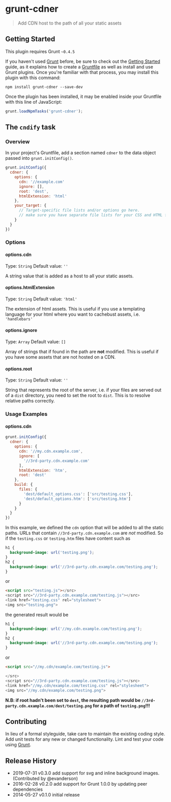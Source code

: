 # grunt-cdner

> Add CDN host to the path of all your static assets

## Getting Started
This plugin requires Grunt `~0.4.5`

If you haven't used [Grunt](http://gruntjs.com/) before, be sure to check out the [Getting Started](http://gruntjs.com/getting-started) guide, as it explains how to create a [Gruntfile](http://gruntjs.com/sample-gruntfile) as well as install and use Grunt plugins. Once you're familiar with that process, you may install this plugin with this command:

```shell
npm install grunt-cdner --save-dev
```

Once the plugin has been installed, it may be enabled inside your Gruntfile with this line of JavaScript:

```js
grunt.loadNpmTasks('grunt-cdner');
```

## The `cndify` task

### Overview
In your project's Gruntfile, add a section named `cdner` to the data object passed into `grunt.initConfig()`.

```js
grunt.initConfig({
  cdner: {
    options: {
      cdn: '//example.com'
      ignore: [],
      root: 'dest',
      htmlExtension: 'html'
    },
    your_target: {
      // Target-specific file lists and/or options go here.
      // make sure you have separate file lists for your CSS and HTML files
    }
  }
})
```

### Options

#### options.cdn
Type: `String`
Default value: `''`

A string value that is added as a host to all your static assets.

#### options.htmlExtension
Type: `String`
Default value: `'html'`

The extension of html assets. This is useful if you use a templating language
for your html where you want to cachebust assets, i.e. `'handlebars'`

#### options.ignore
Type: `Array`
Default value: `[]`

Array of strings that if found in the path are **not** modified. This is useful if
you have some assets that are not hosted on a CDN.

#### options.root
Type: `String`
Default value: `''`

String that represents the root of the server, i.e. if your files are served out
of a `dist` directory, you need to set the root to `dist`. This is to resolve 
relative paths correctly.

### Usage Examples

#### options.cdn
```js
grunt.initConfig({
  cdner: {
    options: {
      cdn: '//my.cdn.example.com',
      ignore: [
        '//3rd-party.cdn.example.com'
      ],
      htmlExtension: 'htm',
      root: 'dest'
    },
    build: {
      files: {
        'dest/default_options.css': ['src/testing.css'],
        'dest/default_options.htm': ['src/testing.htm']
      }
    }
  }
})
```

In this example, we defined the `cdn` option that will be added to all the
static paths. URLs that contain `//3rd-party.cdn.example.com` are *not*
modified. So if the `testing.css` or `testing.htm` files have content such as 

```css
h1 {
  background-image: url('testing.png');
}
h2 {
  background-image: url('//3rd-party.cdn.example.com/testing.png');
}
```
or
```html
<script src="testing.js"></src>
<script src="//3rd-party.cdn.example.com/testing.js"></src>
<link href="testing.css" rel="stylesheet">
<img src="testing.png">
```
the generated result would be

```css
h1 {
  background-image: url('//my.cdn.example.com/testing.png');
}
h2 {
  background-image: url('//3rd-party.cdn.example.com/testing.png');
}
```
or
```html
<script src="//my.cdn/example.com/testing.js">

</src>
<script src="//3rd-party.cdn.example.com/testing.js"></src>
<link href="//my.cdn/example.com/testing.css" rel="stylesheet">
<img src="//my.cdn/example.com/testing.png">
```

**N.B: if root hadn't been set to `dest`, the resulting path would be
`//3rd-party.cdn.example.com/dest/testing.png` for a path of `testing.png`!!!**


## Contributing
In lieu of a formal styleguide, take care to maintain the existing coding style. Add unit tests for any new or changed functionality. Lint and test your code using [Grunt](http://gruntjs.com/).

## Release History

 * 2019-07-31   v0.3.0   add support for svg and inline background images.
   (Contributed by @evanderson)
 * 2016-02-28   v0.2.0   add support for Grunt 1.0.0 by updating peer dependencies
 * 2014-05-27   v0.1.0   initial release
